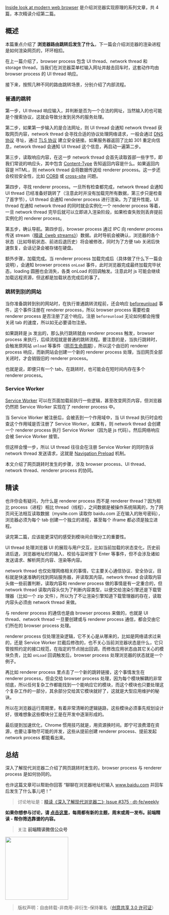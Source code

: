 [Inside look at modern web browser](https://developers.google.com/web/updates/2018/09/inside-browser-part2) 是介绍浏览器实现原理的系列文章，共 4 篇，本次精读介绍第二篇。

## 概述

本篇重点介绍了 **浏览器路由跳转后发生了什么**，下一篇会介绍浏览器的渲染进程是如何渲染网页的，环环相扣。

在上一篇介绍了，browser process 包含 UI thread、network thread 和 storage thread，当我们在浏览器菜单栏输入网址并敲击回车时，这套动作均由 browser process 的 UI thread 响应。

接下来，按照几种不同的路由跳转场景，分别介绍了内部流程。

### 普通的跳转

第一步，UI thread 响应输入，并判断是否为一个合法的网址，当然输入的也可能是个搜索协议，这就会导致分发到另外的服务处理。

第二步，如果第一步输入的是合法网址，则 UI thread 会通知 network thread 获取网页内容，network thread 会寻找合适的协议处理网络请求，一般会通过 [DNS 协议](https://en.wikipedia.org/wiki/Domain_Name_System) 寻址，通过 [TLS 协议](https://en.wikipedia.org/wiki/Transport_Layer_Security) 建立安全链接。如果服务器返回了比如 301 重定向信息，network thread 会通知 UI thread 这个信息，再启动一遍第二步。

第三步，读取响应内容，在这一步 network thread 会首先读取首部一些字节，即我们常说的响应头，其中包含 [Content-Type](https://developer.mozilla.org/en-US/docs/Web/HTTP/Basics_of_HTTP/MIME_types) 告知返回内容是什么。如果返回内容是 HTML，则 network thread 会将数据传送给 renderer process。这一步还会校验安全性，比如 [CORB](https://www.chromium.org/Home/chromium-security/corb-for-developers) 或 [cross-site](https://en.wikipedia.org/wiki/Cross-site_scripting) 问题。

第四步，寻找 renderer process。一旦所有检查都完成，network thread 会通知 UI thread 已经准备好跳转了（注意此时并没有加载完所有数据，第三步只是检查了首字节），UI thread 会通知 renderer process 进行渲染。为了提升性能，UI thread 在通知 network thread 的同时就会实例化一个 renderer process 等着，一旦 network thread 完毕后就可以立即进入渲染阶段，如果检查失败则丢弃提前实例化的 renderer process。

第五步，确认导航。第四步后，browser process 通过 IPC 向 renderer process 传送 stream（[精读《web streams》](https://github.com/ascoders/weekly/blob/master/%E5%89%8D%E6%B2%BF%E6%8A%80%E6%9C%AF/214.%E7%B2%BE%E8%AF%BB%E3%80%8Aweb%20streams%E3%80%8B.md)）数据。此时导航会被确认，浏览器的各个状态（比如导航状态、前进后退历史）将会被修改，同时为了方便 tab 关闭后快速恢复，会话记录会被存储在硬盘。

额外步骤，加载完成。当 renderer process 加载完成后（具体做了什么下一篇会说明），会通知 browser process `onLoad` 事件，此时浏览器完成最终加载完毕状态，loading 圆圈也会消失，各类 onLoad 的回调触发。注意此时 js 可能会继续加载远程资源，但这都是加载状态完成后的事了。

### 跳转到别的网站

当你准备跳转到别的网站时，在执行普通跳转流程前，还会响应 [beforeunload](https://developer.mozilla.org/en-US/docs/Web/API/Window/beforeunload_event) 事件，这个事件注册在 renderer process，所以 browser process 需要检查 renderer process 是否注册了这个响应。注册 `beforeunload` 无论如何都会拖慢关闭 tab 的速度，所以如无必要请勿注册。

如果跳转是 js 发出的，那么执行跳转就由 renderer process 触发，browser process 来执行，后续流程就是普通的跳转流程。要注意的是，当执行跳转时，会触发原网站 `unload` 等事件（[网页生命周期](https://developers.google.com/web/updates/2018/07/page-lifecycle-api#overview_of_page_lifecycle_states_and_events)），所以这个由旧的 renderer process 响应，而新网站会创建一个新的 renderer process 处理，当旧网页全部关闭时，才会销毁旧的 renderer process。

也就是说，即便只有一个 tab，在跳转时，也可能会在短时间内存在多个 renderer process。

### Service Worker

[Service Worker](https://developers.google.com/web/fundamentals/primers/service-workers) 可以在页面加载前执行一些逻辑，甚至改变网页内容，但浏览器仍然把 Service Worker 实现在了 renderer process 中。

当 Service Worker 被注册后，会被丢到一个作用域中，当 UI thread 执行时会检查这个作用域是否注册了 Service Worker，如果有，则 network thread 会创建一个 renderer process 执行 Service Worker（因为是 js 代码）。然后网络响应会被 Service Worker 接管。

但这样会慢一步，所以 UI thread 往往会在注册 Service Worker 的同时告诉 network thread 发送请求，这就是 [Navigation Preload](https://developers.google.com/web/updates/2017/02/navigation-preload) 机制。

本文介绍了网页跳转时发生的步骤，涉及 browser process、UI thread、network thread、renderer process 的协同。

## 精读

也许你会有疑问，为什么是 renderer process 而不是 renderer thread？因为相比 process（进程）相比 thread（线程），之间数据是被操作系统隔离的，为了网页间无法相互读取数据（mysite.com 读取你 baidu.com 正在输入的账号密码），浏览器必须为每个 tab 创建一个独立的进程，甚至每个 iframe 都必须是独立进程。

读完第二篇，应该能更深切的感受到模块间合理分工的重要性。

UI thread 处理浏览器 UI 的展现与用户交互，比如当前加载的状态变化，历史前进后退，浏览器地址栏的输入、校验与监听按下 Enter 等事件，但不会涉及诸如发送请求、解析网页内容、渲染等内容。

network thread 也仅处理网络相关的事情，它主要关心通信协议、安全协议，目标就是快速准确的找到网站服务器，并读取其内容。network thread 会读取内容头做一些前置判断，读取内容和 renderer process 做的事情是有一定重合的，但 network thread 读取内容头仅为了判断内容类型，以便交给渲染引擎还是下载管理器（比如一个 zip 文件），所以为了不让渲染引擎知道下载管理器的存在，读取内容头必须由 network thread 来做。

与 renderer process 的通信也是由 browser process 来做的，也就是 UI thread、network thread 一旦要创建或与 renderer process 通信，都会交由它们所在的 browser process 处理。

renderer process 仅处理渲染逻辑，它不关心是从哪来的，比如是网络请求过来的，还是 Service Worker 拦截后修改的，也不关心当前浏览器状态是什么，它只管按照约定的接口规范，在指定的节点抛出回调，而修改应用状态由其它关心的模块负责，比如 `onLoad` 回调触发后，browser process 处理浏览器的状态就是一个例子。

再比如 renderer process 里点击了一个新的跳转链接，这个事情发生在 renderer process，但会交给 browser process 处理，因为每个模块解耦的非常彻底，所以任何复杂工作都能找到一个能响应它的模块，而这个模块也只要处理这个复杂工作的一部分，其余部分交给其它模块就好了，这就是大型应用维护的秘诀。

所以在浏览器运行周期里，有着非常清晰的逻辑链路，这些模块必须事先规划设计好，很难想象这些模块分工是在开发中逐渐形成的。

最后提到加速优化，Chrome 惯用技巧就是，用资源换时间。即宁可浪费潜在资源，也要让事物尽可能的并发，这些从提前创建 renderer process、提前发起 network process 都能看出来。

## 总结

深入了解现代浏览器二介绍了网页跳转时发生的，browser process 与 renderer process 是如何协同的。

也许这篇文章可以帮助你回答 “聊聊在浏览器地址栏输入 www.baidu.com 并回车后发生了什么事儿吧！”

> 讨论地址是：[精读《深入了解现代浏览器二》· Issue #375 · dt-fe/weekly](https://github.com/dt-fe/weekly/issues/375)

**如果你想参与讨论，请 [点击这里](https://github.com/dt-fe/weekly)，每周都有新的主题，周末或周一发布。前端精读 - 帮你筛选靠谱的内容。**

> 关注 **前端精读微信公众号**

<img width=200 src="https://img.alicdn.com/tfs/TB165W0MCzqK1RjSZFLXXcn2XXa-258-258.jpg">

> 版权声明：自由转载-非商用-非衍生-保持署名（[创意共享 3.0 许可证](https://creativecommons.org/licenses/by-nc-nd/3.0/deed.zh)）
